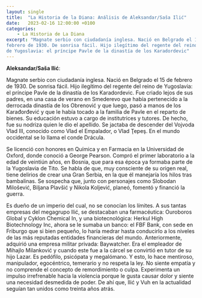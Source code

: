 ```yaml
---
layout: single
title:  "La Historia de la Diana: Análisis de Aleksandar/Saša Ilić"
date:   2023-02-16 12:00:00 +0100
categories: 
    - La Historia de La Diana
excerpt: "Magnate serbio con ciudadanía inglesa. Nació en Belgrado el 15 de
febrero de 1930. De sonrisa fácil. Hijo ilegítimo del regente del reino
de Yugoslavia: el príncipe Pavle de la dinastía de los Karadordevic"
---
```

**Aleksandar/Saša Ilić**:

Magnate serbio con ciudadanía inglesa. Nació en Belgrado el 15 de
febrero de 1930. De sonrisa fácil. Hijo ilegítimo del regente del reino
de Yugoslavia: el príncipe Pavle de la dinastía de los Karadordevic. Fue
criado lejos de sus padres, en una casa de verano en Smederevo que había
pertenecido a la derrocada dinastía de los Obrenović y que luego, pasó a
manos de los Karađorđević y que le había tocado a la familia de Pavle en
el reparto de bienes. Su educación estuvo a cargo de institutrices y
tutores. De hecho, fue su nodriza quien le dio el apellido. Se jactaba
de descender del Vojvoda Vlad III, conocido como Vlad el Empalador, o
Vlad Ţepeş. En el mundo occidental se lo llama el conde Drácula.

Se licenció con honores en Química y en Farmacia en la Universidad de
Oxford, donde conoció a George Pearson. Compró el primer laboratorio a
la edad de veintiún años, en Bosnia, que para esa época ya formaba parte
de la Yugoslavia de Tito. Se habla de que, muy consciente de su origen
real, tiene delirios de crear una Gran Serbia, en la que él manejaría
los hilos tras bambalinas. Se sospecha que, junto con personajes como
Slobodan Milošević, Biljana Plavšić y Nikola Koljević, planeó, fomentó y
financió la guerra.

Es dueño de un imperio del cual, no se conocían los límites. A sus
tantas empresas del megagrupo Ilić, se destacaban una farmacéutica:
Ouroboros Global y Cyklon Chemical In, y una biotecnológica: Herkul High
Biotechnology Inc, ahora se le sumaba un banco: el FBF Bank, con sede en
Friburgo que si bien pequeño, lo haría medrar hasta conducirlo a los
niveles de las más reputadas entidades financieras del mundo.
Anteriormente, adquirió una empresa militar privada: Baywatcher. Era el
empleador de Mihajlo Milanković y cuando este fue a la cárcel se
convirtió en tutor de su hijo Lazar. Es pedófilo, psicópata y
megalómano. Y esto, lo hace mentiroso, manipulador, egocéntrico,
temerario y no respeta la ley. No siente empatía y no comprende el
concepto de remordimiento o culpa. Experimenta un impulso irrefrenable
hacia la violencia porque le gusta causar dolor y siente una necesidad
desmedida de poder. De ahí que, Ilić y Vuh en la actualidad seguían tan
unidos como treinta años atrás.
